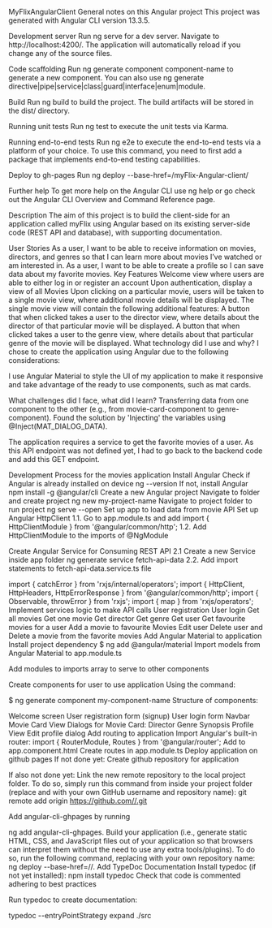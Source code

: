 MyFlixAngularClient
General notes on this Angular project
This project was generated with Angular CLI version 13.3.5.

Development server
Run ng serve for a dev server. Navigate to http://localhost:4200/. The application will automatically reload if you change any of the source files.

Code scaffolding
Run ng generate component component-name to generate a new component. You can also use ng generate directive|pipe|service|class|guard|interface|enum|module.

Build
Run ng build to build the project. The build artifacts will be stored in the dist/ directory.

Running unit tests
Run ng test to execute the unit tests via Karma.

Running end-to-end tests
Run ng e2e to execute the end-to-end tests via a platform of your choice. To use this command, you need to first add a package that implements end-to-end testing capabilities.

Deploy to gh-pages
Run ng deploy --base-href=/myFlix-Angular-client/

Further help
To get more help on the Angular CLI use ng help or go check out the Angular CLI Overview and Command Reference page.

Description
The aim of this project is to build the client-side for an application called myFlix using Angular based on its existing server-side code (REST API and database), with supporting documentation.

User Stories
As a user, I want to be able to receive information on movies, directors, and genres so that I can learn more about movies I’ve watched or am interested in.
As a user, I want to be able to create a profile so I can save data about my favorite movies.
Key Features
Welcome view where users are able to either log in or register an account
Upon authentication, display a view of all Movies
Upon clicking on a particular movie, users will be taken to a single movie view, where additional movie details will be displayed. The single movie view will contain the following additional features:
A button that when clicked takes a user to the ​director view,​ where details about the director of that particular movie will be displayed.
A button that when clicked takes a user to the ​genre view,​ where details about that particular genre of the movie will be displayed.
What technology did I use and why?
I chose to create the application using Angular due to the following considerations:

I use Angular Material to style the UI of my application to make it responsive and take advantage of the ready to use components, such as mat cards.

What challenges did I face, what did I learn?
Transferring data from one component to the other (e.g., from movie-card-component to genre-component). Found the solution by 'Injecting' the variables using @Inject(MAT_DIALOG_DATA).

The application requires a service to get the favorite movies of a user. As this API endpoint was not defined yet, I had to go back to the backend code and add this GET endpoint.

Development Process for the movies application
Install Angular
Check if Angular is already installed on device
ng --version
If not, install Angular
npm install -g @angular/cli
Create a new Angular project
Navigate to folder and create project
ng new my-project-name
Navigate to project folder to run project
ng serve --open
Set up app to load data from movie API
Set up Angular HttpClient 1.1. Go to app.module.ts and add
import { HttpClientModule } from '@angular/common/http';
1.2. Add HttpClientModule to the imports of @NgModule

Create Angular Service for Consuming REST API 2.1 Create a new Service inside app folder
ng generate service fetch-api-data
2.2. Add import statements to fetch-api-data.service.ts file

import { catchError } from 'rxjs/internal/operators';
import { HttpClient, HttpHeaders, HttpErrorResponse } from '@angular/common/http';
import { Observable, throwError } from 'rxjs';
import { map } from 'rxjs/operators';
Implement services logic to make API calls
User registration
User login
Get all movies
Get one movie
Get director
Get genre
Get user
Get favourite movies for a user
Add a movie to favourite Movies
Edit user
Delete user and
Delete a movie from the favorite movies
Add Angular Material to application
Install project dependency
$ ng add @angular/material
Import models from Angular Material to app.module.ts

Add modules to imports array to serve to other components

Create components for user to use application
Using the command:

$ ng generate component my-component-name
Structure of components:

Welcome screen
User registration form (signup)
User login form
Navbar
Movie Card View
Dialogs for Movie Card:
Director
Genre
Synopsis
Profile View
Edit profile dialog
Add routing to application
Import Angular's built-in router:
import { RouterModule, Routes } from '@angular/router';
Add to app.component.html
<router-outlet></router-outlet> 
Create routes in app.module.ts
Deploy application on github pages
If not done yet: Create github repository for application

If also not done yet: Link the new remote repository to the local project folder. To do so, simply run this command from inside your project folder (replace and with your own GitHub username and repository name): git remote add origin https://github.com//.git

Add angular-cli-ghpages by running

ng add angular-cli-ghpages.
Build your application (i.e., generate static HTML, CSS, and JavaScript files out of your application so that browsers can interpret them without the need to use any extra tools/plugins). To do so, run the following command, replacing with your own repository name:
 ng deploy --base-href=/<repository-name>/.
Add TypeDoc Documentation
Install typedoc (if not yet installed):
npm install typedoc
Check that code is commented adhering to best practices

Run typedoc to create documentation:

typedoc --entryPointStrategy expand ./src
